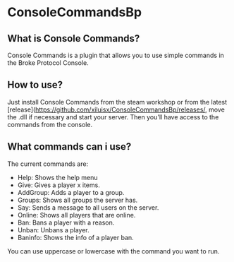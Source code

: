 # ConsoleCommandsBp
## What is Console Commands?
Console Commands is a plugin that allows you to use simple commands in the Broke Protocol Console.
## How to use?
Just install Console Commands from the steam workshop or from the latest [release](https://github.com/xiluisx/ConsoleCommandsBp/releases/, move the .dll if necessary and start your server. Then you'll have access to the commands from the console.
## What commands can i use?
The current commands are:
- Help: Shows the help menu
- Give: Gives a player x items.
- AddGroup: Adds a player to a group.
- Groups: Shows all groups the server has.
- Say: Sends a message to all users on the server.
- Online: Shows all players that are online.
- Ban: Bans a player with a reason.
- Unban: Unbans a player.
- Baninfo: Shows the info of a player ban.

You can use uppercase or lowercase with the command you want to run.
